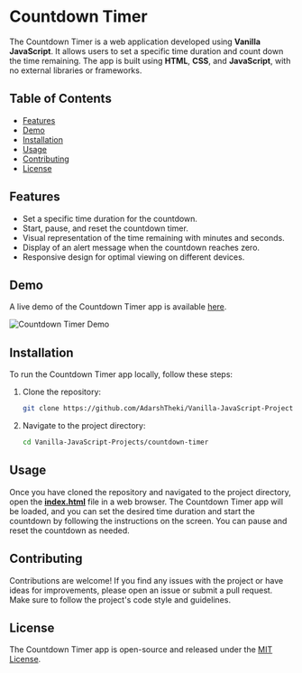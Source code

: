 # Countdown Timer

The Countdown Timer is a web application developed using **Vanilla JavaScript**. It allows users to set a specific time duration and count down the time remaining. The app is built using **HTML**, **CSS**, and **JavaScript**, with no external libraries or frameworks.

## Table of Contents

- [Features](#features)
- [Demo](#demo)
- [Installation](#installation)
- [Usage](#usage)
- [Contributing](#contributing)
- [License](#license)

## Features

- Set a specific time duration for the countdown.
- Start, pause, and reset the countdown timer.
- Visual representation of the time remaining with minutes and seconds.
- Display of an alert message when the countdown reaches zero.
- Responsive design for optimal viewing on different devices.

## Demo

A live demo of the Countdown Timer app is available [here](https://example.com).

![Countdown Timer Demo](demo.gif)

## Installation

To run the Countdown Timer app locally, follow these steps:

1. Clone the repository:

   ```bash
   git clone https://github.com/AdarshTheki/Vanilla-JavaScript-Projects.git
   ```

2. Navigate to the project directory:

   ```bash
   cd Vanilla-JavaScript-Projects/countdown-timer
   ```

## Usage

Once you have cloned the repository and navigated to the project directory, open the **[index.html](./index.html)** file in a web browser. The Countdown Timer app will be loaded, and you can set the desired time duration and start the countdown by following the instructions on the screen. You can pause and reset the countdown as needed.

## Contributing

Contributions are welcome! If you find any issues with the project or have ideas for improvements, please open an issue or submit a pull request. Make sure to follow the project's code style and guidelines.

## License

The Countdown Timer app is open-source and released under the [MIT License](LICENSE).
